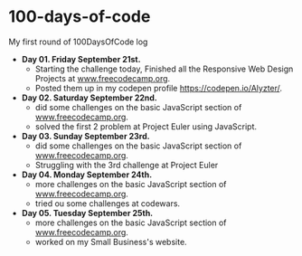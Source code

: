 # 100-days-of-code
My first round of 100DaysOfCode log

* **Day 01. Friday September 21st.**
	- Starting the challenge today, Finished all the Responsive Web Design Projects at www.freecodecamp.org.
	- Posted them up in my codepen profile https://codepen.io/Alyzter/.
* **Day 02. Saturday September 22nd.**
	- did some challenges on the basic JavaScript section of www.freecodecamp.org.
	- solved the first 2 problem at Project Euler using JavaScript.
* **Day 03. Sunday September 23rd.**
	- did some challenges on the basic JavaScript section of www.freecodecamp.org.
	- Struggling with the 3rd challenge at Project Euler
* **Day 04. Monday September 24th.**
	- more challenges on the basic JavaScript section of www.freecodecamp.org.
	- tried ou some challenges at codewars.
* **Day 05. Tuesday September 25th.**
	- more challenges on the basic JavaScript section of www.freecodecamp.org.
	- worked on my Small Business's website.
	
